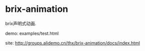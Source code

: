 # brix-animation
brix声明式动画.

demo: examples/test.html

site: http://groups.alidemo.cn/thx/brix-animation/docs/index.html